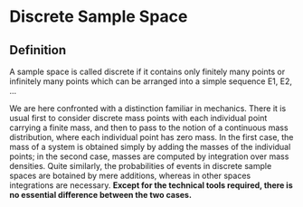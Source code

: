 # Discrete Sample Space

## Definition

A sample space is called discrete if it contains only finitely many points or infinitely many points which can be arranged into a simple sequence E1, E2, ...

We are here confronted with a distinction familiar in mechanics. There it is usual first to consider discrete mass points with each individual point carrying a finite mass, and then to pass to the notion of a continuous mass distribution, where each individual point has zero mass. In the first case, the mass of a system is obtained simply by adding the masses of the individual points; in the second case, masses are computed by integration over mass densities. Quite similarly, the probabilities of events in discrete sample spaces are botained by mere additions, whereas in other spaces integrations are necessary. **Except for the technical tools required, there is no essential difference between the two cases.**
